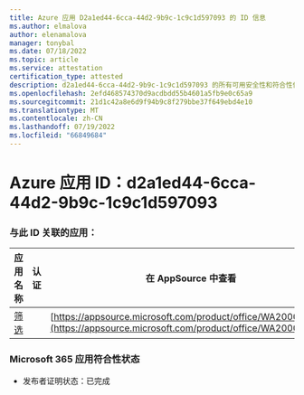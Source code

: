 ```yaml
---
title: Azure 应用 D2a1ed44-6cca-44d2-9b9c-1c9c1d597093 的 ID 信息
ms.author: elmalova
author: elenamalova
manager: tonybal
ms.date: 07/18/2022
ms.topic: article
ms.service: attestation
certification_type: attested
description: d2a1ed44-6cca-44d2-9b9c-1c9c1d597093 的所有可用安全性和符合性信息。
ms.openlocfilehash: 2efd468574370d9acdbdd55b4601a5fb9e0c65a9
ms.sourcegitcommit: 21d1c42a8e6d9f94b9c8f279bbe37f649ebd4e10
ms.translationtype: MT
ms.contentlocale: zh-CN
ms.lasthandoff: 07/19/2022
ms.locfileid: "66849684"
---
```

# <a name="azure-app-id-d2a1ed44-6cca-44d2-9b9c-1c9c1d597093"></a>Azure 应用 ID：d2a1ed44-6cca-44d2-9b9c-1c9c1d597093


### <a name="apps-associated-with-this-id"></a>与此 ID 关联的应用：
| **应用名称** | **认证** | **在 AppSource 中查看** |
|--------------|---------------|-----------------------|
| [筛选](../forward/WA200002545.md) |  | [https://appsource.microsoft.com/product/office/WA200002545](https://appsource.microsoft.com/product/office/WA200002545) |

### <a name="microsoft-365-app-compliance-status"></a>Microsoft 365 应用符合性状态
- 发布者证明状态：已完成
